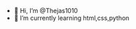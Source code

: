 - 👋 Hi, I’m @Thejas1010
- 🌱 I’m currently learning html,css,python

<!---
Thejas1010/Thejas1010 is a ✨ special ✨ repository because its `README.md` (this file) appears on your GitHub profile.
You can click the Preview link to take a look at your changes.
--->
